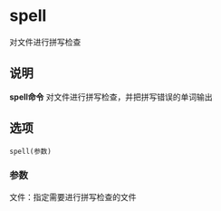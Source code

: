 spell
===

对文件进行拼写检查

## 说明

**spell命令** 对文件进行拼写检查，并把拼写错误的单词输出

## 选项

```
spell(参数)
```

### 参数  

文件：指定需要进行拼写检查的文件


